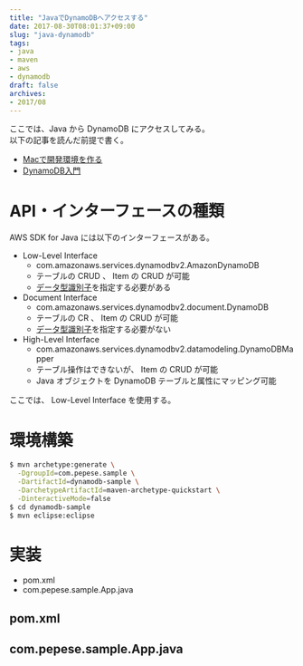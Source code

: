 ```yaml
---
title: "JavaでDynamoDBへアクセスする"
date: 2017-08-30T08:01:37+09:00
slug: "java-dynamodb"
tags:
- java
- maven
- aws
- dynamodb
draft: false
archives:
- 2017/08
---
```


ここでは、Java から DynamoDB にアクセスしてみる。  
以下の記事を読んだ前提で書く。

- [Macで開発環境を作る](https://blog.pepese.com/entry/mac-dev-environment/)
- [DynamoDB入門](https://blog.pepese.com/entry/dynamodb-basics/)

<!--more-->

# API・インターフェースの種類

AWS SDK for Java には以下のインターフェースがある。

- Low-Level Interface
    - com.amazonaws.services.dynamodbv2.AmazonDynamoDB
    - テーブルの CRUD 、 Item の CRUD が可能
    - [データ型識別子](http://docs.aws.amazon.com/ja_jp/amazondynamodb/latest/developerguide/Programming.LowLevelAPI.html#Programming.LowLevelAPI.DataTypeDescriptors)を指定する必要がある
- Document Interface
    - com.amazonaws.services.dynamodbv2.document.DynamoDB
    - テーブルの CR 、 Item の CRUD が可能
    - [データ型識別子](http://docs.aws.amazon.com/ja_jp/amazondynamodb/latest/developerguide/Programming.LowLevelAPI.html#Programming.LowLevelAPI.DataTypeDescriptors)を指定する必要がない
- High-Level Interface
    - com.amazonaws.services.dynamodbv2.datamodeling.DynamoDBMapper
    - テーブル操作はできないが、 Item の CRUD が可能
    - Java オブジェクトを DynamoDB テーブルと属性にマッピング可能

ここでは、 Low-Level Interface を使用する。

# 環境構築

```sh
$ mvn archetype:generate \
  -DgroupId=com.pepese.sample \
  -DartifactId=dynamodb-sample \
  -DarchetypeArtifactId=maven-archetype-quickstart \
  -DinteractiveMode=false
$ cd dynamodb-sample
$ mvn eclipse:eclipse
```

# 実装

- pom.xml
- com.pepese.sample.App.java

## pom.xml

<script src="https://gist-it.appspot.com/github/pepese/java-sample/blob/master/master/dynamodb-sample/pom.xml?footer=0"></script>

## com.pepese.sample.App.java

<script src="https://gist-it.appspot.com/github/pepese/java-sample/blob/master/dynamodb-sample/src/main/java/com/pepese/sample/dynamodb/DynamoDBClient.java?footer=0"></script>
